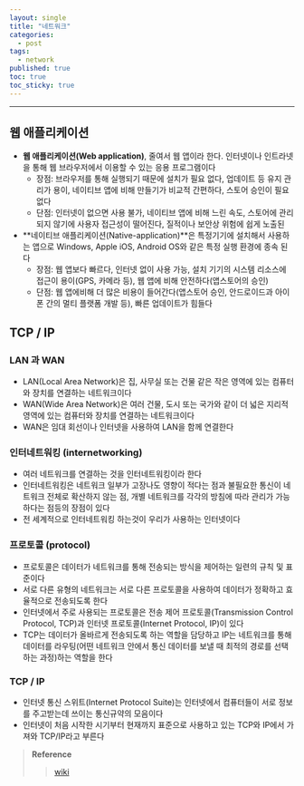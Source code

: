 ```yaml
---
layout: single
title: "네트워크"
categories:
  - post
tags:
  - network
published: true
toc: true
toc_sticky: true
---
```

----

## 웹 애플리케이션
- **웹 애플리케이션(Web application)**, 줄여서 웹 앱이라 한다. 인터넷이나 인트라넷을 통해 웹 브라우저에서 이용할 수 있는 응용 프로그램이다
	- 장점: 브라우저를 통해 실행되기 때문에 설치가 필요 없다, 업데이트 등 유지 관리가 용이, 네이티브 앱에 비해 만들기가 비교적 간편하다, 스토어 승인이 필요 없다
	- 단점: 인터넷이 없으면 사용 불가, 네이티브 앱에 비해 느린 속도, 스토어에 관리되지 않기에 사용자 접근성이 떨어진다, 질적이나 보안상 위험에 쉽게 노출된
- **네이티브 애플리케이션(Native-application)**은 특정기기에 설치해서 사용하는 앱으로 Windows, Apple iOS, Android OS와 같은 특정 실행 환경에 종속 된다
	- 장점: 웹 앱보다 빠르다, 인터넷 없이 사용 가능, 설치 기기의 시스템 리소스에 접근이 용이(GPS, 카메라 등), 웹 앱에 비해 안전하다(앱스토어의 승인)
	- 단점: 웹 앱에비해 더 많은 비용이 들어간다(앱스토어 승인, 안드로이드과 아이폰 간의 멀티 플랫폼 개발 등), 빠른 업데이트가 힘들다

## TCP / IP

### LAN 과 WAN
- LAN(Local Area Network)은 집, 사무실 또는 건물 같은 작은 영역에 있는 컴퓨터와 장치를 연결하는 네트워크이다
- WAN(Wide Area Network)은 여러 건물, 도시 또는 국가와 같이 더 넓은 지리적 영역에 있는 컴퓨터와 장치를 연결하는 네트워크이다
- WAN은 임대 회선이나 인터넷을 사용하여 LAN을 함께 연결한다

### 인터네트워킹 (internetworking)
- 여러 네트워크를 연결하는 것을 인터네트워킹이라 한다
- 인터네트워킹은 네트워크 일부가 고장나도 영향이 적다는 점과 불필요한 통신이 네트워크 전체로 확산하지 않는 점, 개별 네트워크를 각각의 방침에 따라 관리가 가능하다는 점등의 장점이 있다
- 전 세계적으로 인터네트워킹 하는것이 우리가 사용하는 인터넷이다

### 프로토콜 (protocol)
- 프로토콜은 데이터가 네트워크를 통해 전송되는 방식을 제어하는 일련의 규칙 및 표준이다
- 서로 다른 유형의 네트워크는 서로 다른 프로토콜을 사용하여 데이터가 정확하고 효율적으로 전송되도록 한다
- 인터넷에서 주로 사용되는 프로토콜은 전송 제어 프로토콜(Transmission Control Protocol, TCP)과 인터넷 프로토콜(Internet Protocol, IP)이 있다
- TCP는 데이터가 올바르게 전송되도록 하는 역할을 담당하고 IP는 네트워크를 통해 데이터를 라우팅(어떤 네트워크 안에서 통신 데이터를 보낼 때 최적의 경로를 선택하는 과정)하는 역할을 한다

### TCP / IP
- 인터넷 통신 스위트(Internet Protocol Suite)는 인터넷에서 컴퓨터들이 서로 정보를 주고받는데 쓰이는 통신규약의 모음이다
- 인터넷이 처음 시작한 시기부터 현재까지 표준으로 사용하고 있는 TCP와 IP에서 가져와 TCP/IP라고 부른다



>**Reference**
>> [wiki](https://ko.wikipedia.org/wiki/%EC%9B%B9_%EC%95%A0%ED%94%8C%EB%A6%AC%EC%BC%80%EC%9D%B4%EC%85%98)